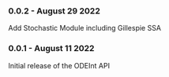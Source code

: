 ### 0.0.2 - August 29 2022

Add Stochastic Module including Gillespie SSA

### 0.0.1 - August 11 2022

Initial release of the ODEInt API
